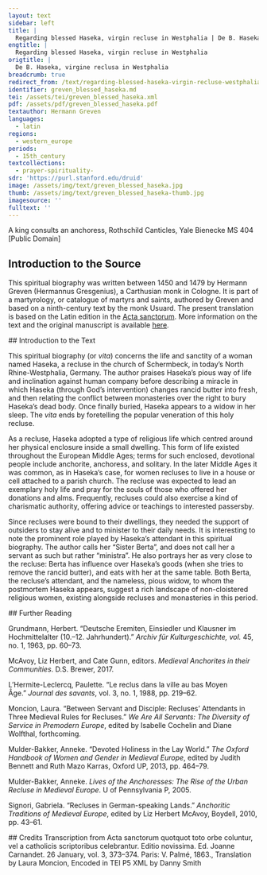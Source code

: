 ```yaml
---
layout: text
sidebar: left
title: |
  Regarding blessed Haseka, virgin recluse in Westphalia | De B. Haseka, virgine reclusa in Westphalia
engtitle: |
  Regarding blessed Haseka, virgin recluse in Westphalia
origtitle: |
  De B. Haseka, virgine reclusa in Westphalia
breadcrumb: true
redirect_from: /text/regarding-blessed-haseka-virgin-recluse-westphalia
identifier: greven_blessed_haseka.md
tei: /assets/tei/greven_blessed_haseka.xml
pdf: /assets/pdf/greven_blessed_haseka.pdf
textauthor: Hermann Greven
languages:
  - latin
regions:
  - western_europe
periods:
  - 15th_century
textcollections:
  - prayer-spirituality-
sdr: 'https://purl.stanford.edu/druid'
image: /assets/img/text/greven_blessed_haseka.jpg
thumb: /assets/img/text/greven_blessed_haseka-thumb.jpg
imagesource: ''
fulltext: ''
---
```

 A king consults an anchoress, Rothschild Canticles, Yale Bienecke MS 404 [Public Domain]

 
 
## Introduction to the Source 
<p>This spiritual biography was written between 1450 and 1479 by Hermann Greven (Hermannus Gresgenius), a Carthusian monk in Cologne. It is part of a martyrology, or catalogue of martyrs and saints, authored by Greven and based on a ninth-century text by the monk Usuard. The present translation is based on the Latin edition in the <a href="http://acta.chadwyck.co.uk/">Acta sanctorum</a>. More information on the text and the original manuscript is available <a href="https://www.geschichtsquellen.de/werk/3448">here</a>.</p>
## Introduction to the Text 
<p>This spiritual biography (or <em>vita</em>) concerns the life and sanctity of a woman named Haseka, a recluse in the church of Schermbeck, in today’s North Rhine-Westphalia, Germany. The author praises Haseka’s pious way of life and inclination against human company before describing a miracle in which Haseka (through God’s intervention) changes rancid butter into fresh, and then relating the conflict between monasteries over the right to bury Haseka’s dead body. Once finally buried, Haseka appears to a widow in her sleep. The <em>vita</em> ends by foretelling the popular veneration of this holy recluse.</p> <p>As a recluse, Haseka adopted a type of religious life which centred around her physical enclosure inside a small dwelling. This form of life existed throughout the European Middle Ages; terms for such enclosed, devotional people include anchorite, anchoress, and solitary. In the later Middle Ages it was common, as in Haseka’s case, for women recluses to live in a house or cell attached to a parish church. The recluse was expected to lead an exemplary holy life and pray for the souls of those who offered her donations and alms. Frequently, recluses could also exercise a kind of charismatic authority, offering advice or teachings to interested passersby.</p> <p>Since recluses were bound to their dwellings, they needed the support of outsiders to stay alive and to minister to their daily needs. It is interesting to note the prominent role played by Haseka’s attendant in this spiritual biography. The author calls her “Sister Berta”, and does not call her a servant as such but rather “ministra”. He also portrays her as very close to the recluse: Berta has influence over Haseka’s goods (when she tries to remove the rancid butter), and eats with her at the same table. Both Berta, the recluse’s attendant, and the nameless, pious widow, to whom the postmortem Haseka appears, suggest a rich landscape of non-cloistered religious women, existing alongside recluses and monasteries in this period.</p>
## Further Reading 
<p>Grundmann, Herbert. “Deutsche Eremiten, Einsiedler und Klausner im Hochmittelalter (10.–12. Jahrhundert).” <em>Archiv für Kulturgeschichte, vol. </em>45, no. 1, 1963, pp. 60–73.</p> <p>McAvoy, Liz Herbert, and Cate Gunn, editors. <em>Medieval Anchorites in their Communities</em>. D.S. Brewer, 2017.</p> <p>L’Hermite-Leclercq, Paulette. “Le reclus dans la ville au bas Moyen Âge.” <em>Journal des savants</em>, vol. 3, no. 1, 1988, pp. 219–62.</p> <p>Moncion, Laura. “Between Servant and Disciple: Recluses’ Attendants in Three Medieval Rules for Recluses.” <em>We Are All Servants: The Diversity of Service in Premodern Europe</em>, edited by Isabelle Cochelin and Diane Wolfthal, forthcoming.</p> <p>Mulder-Bakker, Anneke. “Devoted Holiness in the Lay World.” <em>The Oxford Handbook of Women and Gender in Medieval Europe</em>, edited by Judith Bennett and Ruth Mazo Karras, Oxford UP, 2013, pp. 464–79.</p> <p>Mulder-Bakker, Anneke. <em>Lives of the Anchoresses: The Rise of the Urban Recluse in Medieval Europe</em>. U of Pennsylvania P, 2005.</p> <p>Signori, Gabriela. “Recluses in German-speaking Lands.” <em>Anchoritic Traditions of Medieval Europe</em>, edited by Liz Herbert McAvoy, Boydell, 2010, pp. 43–61.</p>
## Credits
Transcription from Acta sanctorum quotquot toto orbe coluntur, vel a catholicis scriptoribus celebrantur. Editio novissima. Ed. Joanne Carnandet. 26 January, vol. 3, 373–374. Paris: V. Palmé, 1863., Translation by Laura Moncion, Encoded in TEI P5 XML by Danny Smith
